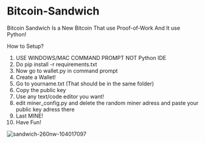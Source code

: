 # Bitcoin-Sandwich
Bitcoin Sandwich Is a New Bitcoin That use Proof-of-Work And It use Python!


How to Setup?
1. USE WINDOWS/MAC COMMAND PROMPT NOT Python IDE
2. Do pip install -r requirements.txt
3. Now go to wallet.py in command prompt
4. Create a Wallet!
5. Go to yourname.txt (That should be in the same folder)
6. Copy the public key
7. Use any text/code editor you want!
8. edit miner_config.py and delete the random miner adress and paste your public key adress there
10. Last MINE!
11. Have Fun!


![sandwich-260nw-104017097](https://user-images.githubusercontent.com/80700684/125523283-2b070f9e-d7b9-4a70-9f52-b8088bec6c0a.png)
